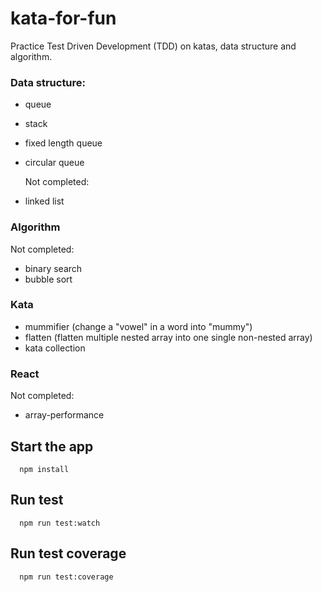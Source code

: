 # kata-for-fun

Practice Test Driven Development (TDD) on katas, data structure and algorithm.

### Data structure:

- queue
- stack
- fixed length queue
- circular queue

  Not completed:

- linked list

### Algorithm

Not completed:

- binary search
- bubble sort

### Kata

- mummifier (change a "vowel" in a word into "mummy")
- flatten (flatten multiple nested array into one single non-nested array)
- kata collection

### React

Not completed:

- array-performance

## Start the app

```
  npm install
```

## Run test

```
  npm run test:watch
```

## Run test coverage

```
  npm run test:coverage
```
